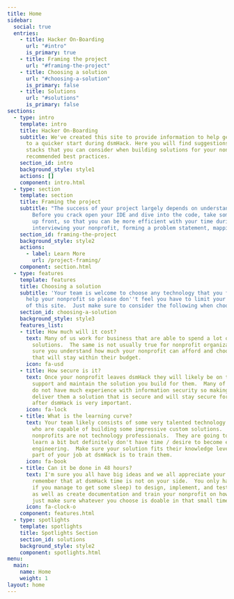 ```yaml
---
title: Home
sidebar:
  social: true
  entries:
    - title: Hacker On-Boarding
      url: "#intro"
      is_primary: true
    - title: Framing the project
      url: "#framing-the-project"
    - title: Choosing a solution
      url: "#choosing-a-solution"
      is_primary: false
    - title: Solutions
      url: "#solutions"
      is_primary: false
sections:
  - type: intro
    template: intro
    title: Hacker On-Boarding
    subtitle: We've created this site to provide information to help get your team off
      to a quicker start during dsmHack. Here you will find suggestions on various technology
      stacks that you can consider when building solutions for your nonprofit and some
      recommended best practices.
    section_id: intro
    background_style: style1
    actions: []
    component: intro.html
  - type: section
    template: section
    title: Framing the project
    subtitle: "The success of your project largely depends on understanding your nonprofit's true problem.
        Before you crack open your IDE and dive into the code, take some time to glean important insights
        up front, so that you can be more efficient with your time during the hack. Here are some tips for
        interviewing your nonprofit, forming a problem statement, mapping their story, and prioritizing work."
    section_id: framing-the-project
    background_style: style2
    actions:
      - label: Learn More
        url: /project-framing/
    component: section.html
  - type: features
    template: features
    title: Choosing a solution
    subtitle: 'Your team is welcome to choose any technology that you feel is best to
      help your nonprofit so please don''t feel you have to limit your team to the content
      of this site.  Just make sure to consider the following when choosing a solution:'
    section_id: choosing-a-solution
    background_style: style3
    features_list:
    - title: How much will it cost?
      text: Many of us work for business that are able to spend a lot of money on technology
        solutions.  The same is not usually true for nonprofit organizations.  Make
        sure you understand how much your nonprofit can afford and choose a solution
        that will stay within their budget.
      icon: fa-usd
    - title: How secure is it?
      text: Once your nonprofit leaves dsmHack they will likely be on their own to
        support and maintain the solution you build for them.  Many of our nonprofits
        do not have much experience with information security so making sure that you
        deliver them a solution that is secure and will stay secure for months and years
        after dsmHack is very important.
      icon: fa-lock
    - title: What is the learning curve?
      text: Your team likely consists of some very talented technology professionals
        who are capable of building some impressive custom solutions.  However, your
        nonprofits are not technology professionals.  They are going to be willing to
        learn a bit but definitely don't have time / desire to become experts in software
        engineering.  Make sure your solution fits their knowledge level and remember,
        part of your job at dsmHack is to train them.
      icon: fa-book
    - title: Can it be done in 48 hours?
      text: I'm sure you all have big ideas and we all appreciate your enthusiasm.  Just
        remember that at dsmHack time is not on your side.  You only have 48 hours (less
        if you manage to get some sleep) to design, implement, and test your solution
        as well as create documentation and train your nonprofit on how to use it.  So
        just make sure whatever you choose is doable in that small time window.
      icon: fa-clock-o
    component: features.html
  - type: spotlights
    template: spotlights
    title: Spotlights Section
    section_id: solutions
    background_style: style2
    component: spotlights.html
menu:
  main:
    name: Home
    weight: 1
layout: home
---
```

